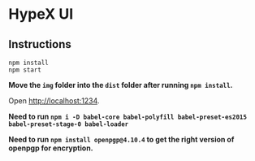 # HypeX UI
## Instructions
```
npm install
npm start
```
**Move the `img` folder into the `dist` folder after running `npm install`.**

Open [http://localhost:1234](http://localhost:1234).

**Need to run `npm i -D babel-core babel-polyfill babel-preset-es2015 babel-preset-stage-0 babel-loader`**



**Need to run `npm install openpgp@4.10.4` to get the right version of openpgp for encryption.**
